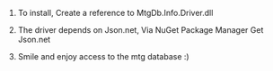 1. To install, Create a reference to MtgDb.Info.Driver.dll

2. The driver depends on Json.net, Via NuGet Package Manager Get Json.net

3. Smile and enjoy access to the mtg database :)